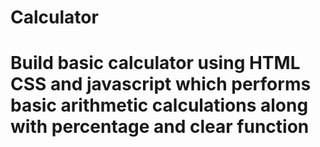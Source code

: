 # Calculator
<h1> Build basic calculator using HTML CSS and javascript which performs basic arithmetic calculations along with percentage and clear function </h1>
